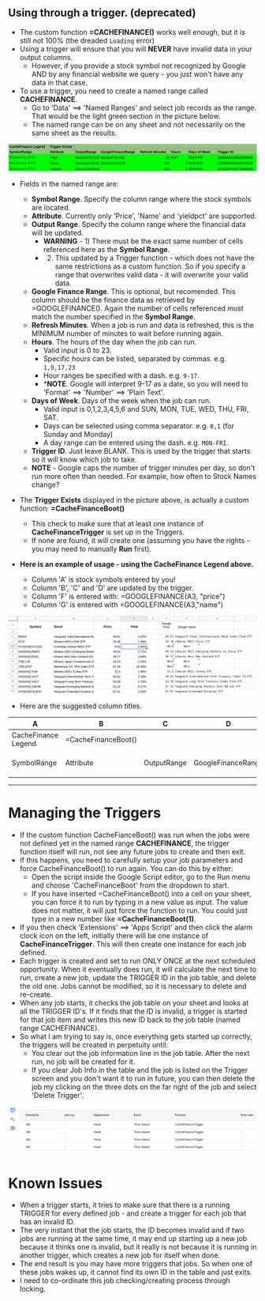 ## Using through a trigger. (deprecated)
* The custom function **=CACHEFINANCE()** works well enough, but it is still not 100% (the dreaded `Loading` error)
* Using a trigger will ensure that you will **NEVER** have invalid data in your output columns.
  * However, if you provide a stock symbol not recognized by Google AND by any financial website we query - you just won't have any data in that case.
* To use a trigger, you need to create a named range called **CACHEFINANCE**.
  * Go to 'Data' ==> 'Named Ranges' and select job records as the range.  That would be the light green section in the picture below.
  * The named range can be on any sheet and not necessarily on the same sheet as the results.

![Trigger Setup](img/CACHEFINANCE_LEGEND.png)

* Fields in the named range are:
  * **Symbol Range**.  Specify the column range where the stock symbols are located.
  * **Attribute**.  Currently only 'Price', 'Name' and 'yieldpct' are supported.
  * **Output Range**.  Specify the column range where the financial data will be updated.
    * **WARNING** - 1)  There must be the exact same number of cells referenced here as the **Symbol Range**.
    * 2)  This updated by a Trigger function - which does not have the same restrictions as a custom function.  So if you specify a range that overwrites valid data - it will overwrite your valid data.
  * **Google Finance Range**.  This is optional, but recomended.  This column should be the finance data as retrieved by =GOOGLEFINANCE().  Again the number of cells referenced must match the number specified in the **Symbol Range**.
  * **Refresh Minutes**.  When a job is run and data is refreshed, this is the MINIMUM number of minutes to wait before running again.  
  * **Hours**.  The hours of the day when the job can run.  
    * Valid input is 0 to 23.
    * Specific hours can be listed, separated by commas.  e.g.  ```1,9,17,23```
    * Hour ranges be specified with a dash.  e.g.  ```9-17```.
    * ***NOTE**.  Google will interpret 9-17 as a date, so you will need to 'Format' ==> 'Number' ==> 'Plain Text'.
  * **Days of Week**.  Days of the week when the job can run.
    * Valid input is 0,1,2,3,4,5,6  and SUN, MON, TUE, WED, THU, FRI, SAT.
    * Days can be selected using comma separator.  e.g.  ```0,1``` (for Sunday and Monday)
    * A day range can be entered using the dash.  e.g.  ```MON-FRI```.
  * **Trigger ID**.  Just leave BLANK.  This is used by the trigger that starts so it will know which job to take.
  * **NOTE** - Google caps the number of trigger minutes per day, so don't run more often than needed.  For example, how often to Stock Names change?  

* The **Trigger Exists** displayed in the picture above, is actually a custom function:  **=CacheFinanceBoot()**
  * This check to make sure that at least one instance of **CacheFinanceTrigger** is set up in the Triggers.
  * If none are found, it will create one (assuming you have the rights - you may need to manually **Run** first).

* **Here is an example of usage - using the CacheFinance Legend above.**
  * Column 'A' is stock symbols entered by you!
  * Column 'B', 'C' and 'D' are updated by the trigger.
  * Column 'F' is entered with:  =GOOGLEFINANCE(A3, "price")
  * Column 'G' is entered with   =GOOGLEFINANCE(A3,"name")

![Trigger Setup](img/ExampleStocks.png)

*  Here are the suggested column titles.

| A | B | C | D | E | F | G | H |
|---|---|---|---|---|---|---|---|
| CacheFinance Legend | =CacheFinanceBoot() |
|SymbolRange |	Attribute |	OutputRange | GoogleFinanceRange | Refresh Minutes | Hours | Days of Week |	Trigger ID |

---

# Managing the Triggers

* If the custom function CacheFianceBoot() was run when the jobs were not defined yet in the named range **CACHEFINANCE**, the trigger function itself will run, not see any future jobs to create and then exit.
* If this happens, you need to carefully setup your job parameters and force CacheFinanceBoot() to run again.  You can do this by either:
  *  Open the script inside the Google Script editor, go to the Run menu and choose 'CacheFinanceBoot' from the dropdown to start.
  *  If you have inserted =CacheFinanceBoot() into a cell on your sheet, you can force it to run by typing in a new value as input.  The value does not matter, it will just force the function to run.  You could just type in a new number like **=CacheFinanceBoot(1)**.
*  If you then check 'Extensions' ==> 'Apps Script' and then click the alarm clock icon on the left, initially there will be one instance of **CacheFinanceTrigger**.  This will then create one instance for each job defined.
*  Each trigger is created and set to run ONLY ONCE at the next scheduled opportunity.  When it eventually does run, it will calculate the next time to run, create a new job, update the TRIGGER ID in the job table, and delete the old one.  Jobs cannot be modified, so it is necessary to delete and re-create.
*  When any job starts, it checks the job table on your sheet and looks at all the TRIGGER ID's.  If it finds that the ID is invalid, a trigger is started for that job item and writes this new ID back to the job table (named range CACHEFINANCE).
*  So what I am trying to say is, once everything gets started up correctly, the triggers will be created in perpetuity until:
   *  You clear out the job information line in the job table.  After the next run, no job will be created for it.
   *  If you clear Job Info in the table and the job is listed on the Trigger screen and you don't want it to run in future, you can then delete the job my clicking on the three dots on the far right of the job and select 'Delete Trigger'.

![Running Trigger](img/ScriptTriggers.png)

# Known Issues
* When a trigger starts, it tries to make sure that there is a running TRIGGER for every defined job - and create a trigger for each job that has an invalid ID.
* The very instant that the job starts, the ID becomes invalid and if two jobs are running at the same time, it may end up starting up a new job because it thinks one is invalid, but it really is not because it is running in another trigger, which creates a new job for itself when done.
* The end result is you may have more triggers that jobs.  So when one of these jobs wakes up, it cannot find its own ID in the table and just exits.
* I need to co-ordinate this job checking/creating process through locking.